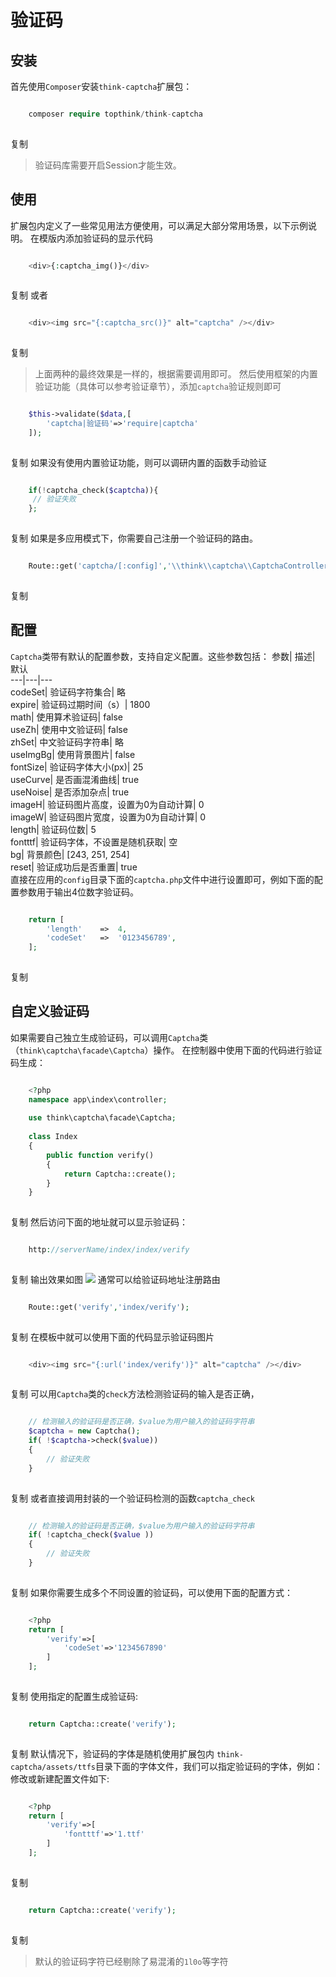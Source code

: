 # 验证码

## 安装
首先使用`Composer`安装`think-captcha`扩展包：
```php

    composer require topthink/think-captcha
    

```
复制
> 验证码库需要开启Session才能生效。
## 使用
扩展包内定义了一些常见用法方便使用，可以满足大部分常用场景，以下示例说明。
在模版内添加验证码的显示代码
```php

    <div>{:captcha_img()}</div>
    

```
复制
或者
```php

    <div><img src="{:captcha_src()}" alt="captcha" /></div>
    

```
复制
> 上面两种的最终效果是一样的，根据需要调用即可。
然后使用框架的内置验证功能（具体可以参考验证章节），添加`captcha`验证规则即可
```php

    $this->validate($data,[
        'captcha|验证码'=>'require|captcha'
    ]);
    

```
复制
如果没有使用内置验证功能，则可以调研内置的函数手动验证
```php

    if(!captcha_check($captcha)){
     // 验证失败
    };
    

```
复制
如果是多应用模式下，你需要自己注册一个验证码的路由。
```php

    Route::get('captcha/[:config]','\\think\\captcha\\CaptchaController@index');
    

```
复制
## 配置
`Captcha`类带有默认的配置参数，支持自定义配置。这些参数包括：
参数| 描述| 默认  
---|---|---  
codeSet| 验证码字符集合| 略  
expire| 验证码过期时间（s）| 1800  
math| 使用算术验证码| false  
useZh| 使用中文验证码| false  
zhSet| 中文验证码字符串| 略  
useImgBg| 使用背景图片| false  
fontSize| 验证码字体大小(px)| 25  
useCurve| 是否画混淆曲线| true  
useNoise| 是否添加杂点| true  
imageH| 验证码图片高度，设置为0为自动计算| 0  
imageW| 验证码图片宽度，设置为0为自动计算| 0  
length| 验证码位数| 5  
fontttf| 验证码字体，不设置是随机获取| 空  
bg| 背景颜色| [243, 251, 254]  
reset| 验证成功后是否重置| true  
直接在应用的`config`目录下面的`captcha.php`文件中进行设置即可，例如下面的配置参数用于输出4位数字验证码。
```php

    return [
        'length'    =>  4,
        'codeSet'   =>  '0123456789',
    ];
    

```
复制
## 自定义验证码
如果需要自己独立生成验证码，可以调用`Captcha`类（`think\captcha\facade\Captcha`）操作。
在控制器中使用下面的代码进行验证码生成：
```php

    <?php
    namespace app\index\controller;
    
    use think\captcha\facade\Captcha;
    
    class Index 
    {
    	public function verify()
        {
            return Captcha::create();    
        }
    }
    

```
复制
然后访问下面的地址就可以显示验证码：
```php

    http://serverName/index/index/verify
    

```
复制
输出效果如图
![](https://box.kancloud.cn/dcbf30b119dc2bb7ec6f41d943b5646c_250x62.png)
通常可以给验证码地址注册路由
```php

    Route::get('verify','index/verify');
    

```
复制
在模板中就可以使用下面的代码显示验证码图片
```php

    <div><img src="{:url('index/verify')}" alt="captcha" /></div>
    

```
复制
可以用`Captcha`类的`check`方法检测验证码的输入是否正确，
```php

    // 检测输入的验证码是否正确，$value为用户输入的验证码字符串
    $captcha = new Captcha();
    if( !$captcha->check($value))
    {
    	// 验证失败
    }
    

```
复制
或者直接调用封装的一个验证码检测的函数`captcha_check`
```php

    // 检测输入的验证码是否正确，$value为用户输入的验证码字符串
    if( !captcha_check($value ))
    {
    	// 验证失败
    }
    

```
复制
如果你需要生成多个不同设置的验证码，可以使用下面的配置方式：
```php

    <?php
    return [
        'verify'=>[
            'codeSet'=>'1234567890'
        ]
    ];
    

```
复制
使用指定的配置生成验证码:
```php

    return Captcha::create('verify');
    

```
复制
默认情况下，验证码的字体是随机使用扩展包内 `think-captcha/assets/ttfs`目录下面的字体文件，我们可以指定验证码的字体，例如：  
修改或新建配置文件如下:
```php

    <?php
    return [
        'verify'=>[
            'fontttf'=>'1.ttf'
        ]
    ];
    

```
复制
```php

    return Captcha::create('verify');
    

```
复制
> 默认的验证码字符已经剔除了易混淆的`1l0o`等字符
